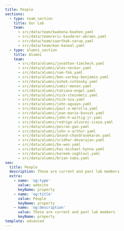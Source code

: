 ```yaml
---
title: People
sections:
  - type: team_section
    title: Our Lab
    team:
      - src/data/team/kwabena-boahen.yaml
      - src/data/team/eric-kauderer-abrams.yaml
      - src/data/team/saarthak-sarup.yaml
      - src/data/team/max-kanwal.yaml
  - type: alumni_section
    title: Alumni
    team:
      - src/data/alumni/jonathan-timcheck.yaml
      - src/data/alumni/alex-neckar.yaml
      - src/data/alumni/sam-fok.yaml
      - src/data/alumni/ben-varkey-benjamin.yaml
      - src/data/alumni/ashok-cutkosky.yaml
      - src/data/alumni/samir-menon.yaml
      - src/data/alumni/tatiana-engel.yaml
      - src/data/alumni/nick-steinmetz.yaml
      - src/data/alumni/nick-oza.yaml
      - src/data/alumni/john-aguayo.yaml
      - src/data/alumni/paul-a-merolla.yaml
      - src/data/alumni/jean-marie-bussat.yaml
      - src/data/alumni/john-h-wittig-jr.yaml
      - src/data/alumni/rodrigo-alvarez-icaza.yaml
      - src/data/alumni/peiran-gao.yaml
      - src/data/alumni/john-v-arthur.yaml
      - src/data/alumni/anand-chandrasekaran.yaml
      - src/data/alumni/sridhar-devarajan.yaml
      - src/data/alumni/bo-wen.yaml
      - src/data/alumni/kai-michael-hynna.yaml
      - src/data/alumni/kareem-zaghloul.yaml
      - src/data/alumni/brian-taba.yaml
seo:
  title: People
  description: These are current and past lab members
  extra:
    - name: 'og:type'
      value: website
      keyName: property
    - name: 'og:title'
      value: People
      keyName: property
    - name: 'og:description'
      value: These are current and past lab members
      keyName: property
template: advanced
---
```


